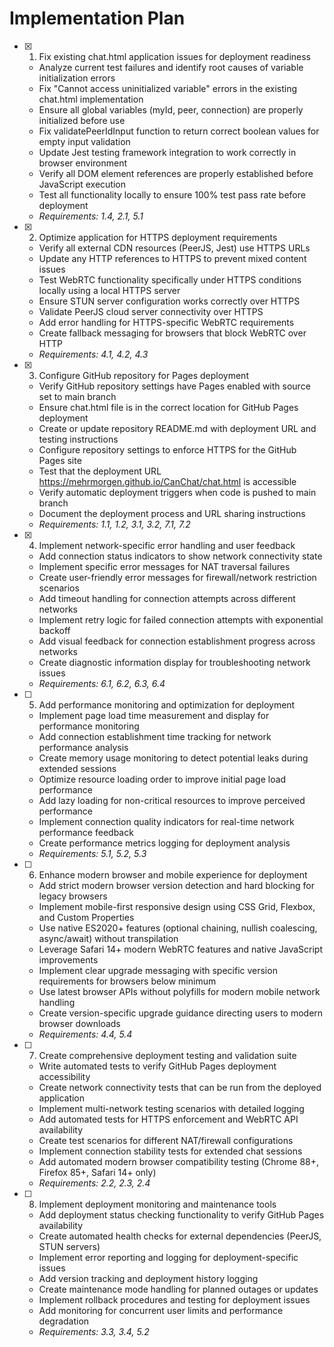 # Implementation Plan

- [x] 1. Fix existing chat.html application issues for deployment readiness
  - Analyze current test failures and identify root causes of variable initialization errors
  - Fix "Cannot access uninitialized variable" errors in the existing chat.html implementation
  - Ensure all global variables (myId, peer, connection) are properly initialized before use
  - Fix validatePeerIdInput function to return correct boolean values for empty input validation
  - Update Jest testing framework integration to work correctly in browser environment
  - Verify all DOM element references are properly established before JavaScript execution
  - Test all functionality locally to ensure 100% test pass rate before deployment
  - _Requirements: 1.4, 2.1, 5.1_

- [x] 2. Optimize application for HTTPS deployment requirements
  - Verify all external CDN resources (PeerJS, Jest) use HTTPS URLs
  - Update any HTTP references to HTTPS to prevent mixed content issues
  - Test WebRTC functionality specifically under HTTPS conditions locally using a local HTTPS server
  - Ensure STUN server configuration works correctly over HTTPS
  - Validate PeerJS cloud server connectivity over HTTPS
  - Add error handling for HTTPS-specific WebRTC requirements
  - Create fallback messaging for browsers that block WebRTC over HTTP
  - _Requirements: 4.1, 4.2, 4.3_

- [x] 3. Configure GitHub repository for Pages deployment
  - Verify GitHub repository settings have Pages enabled with source set to main branch
  - Ensure chat.html file is in the correct location for GitHub Pages deployment
  - Create or update repository README.md with deployment URL and testing instructions
  - Configure repository settings to enforce HTTPS for the GitHub Pages site
  - Test that the deployment URL <https://mehrmorgen.github.io/CanChat/chat.html> is accessible
  - Verify automatic deployment triggers when code is pushed to main branch
  - Document the deployment process and URL sharing instructions
  - _Requirements: 1.1, 1.2, 3.1, 3.2, 7.1, 7.2_

- [x] 4. Implement network-specific error handling and user feedback
  - Add connection status indicators to show network connectivity state
  - Implement specific error messages for NAT traversal failures
  - Create user-friendly error messages for firewall/network restriction scenarios
  - Add timeout handling for connection attempts across different networks
  - Implement retry logic for failed connection attempts with exponential backoff
  - Add visual feedback for connection establishment progress across networks
  - Create diagnostic information display for troubleshooting network issues
  - _Requirements: 6.1, 6.2, 6.3, 6.4_

- [ ] 5. Add performance monitoring and optimization for deployment
  - Implement page load time measurement and display for performance monitoring
  - Add connection establishment time tracking for network performance analysis
  - Create memory usage monitoring to detect potential leaks during extended sessions
  - Optimize resource loading order to improve initial page load performance
  - Add lazy loading for non-critical resources to improve perceived performance
  - Implement connection quality indicators for real-time network performance feedback
  - Create performance metrics logging for deployment analysis
  - _Requirements: 5.1, 5.2, 5.3_

- [ ] 6. Enhance modern browser and mobile experience for deployment
  - Add strict modern browser version detection and hard blocking for legacy browsers
  - Implement mobile-first responsive design using CSS Grid, Flexbox, and Custom Properties
  - Use native ES2020+ features (optional chaining, nullish coalescing, async/await) without transpilation
  - Leverage Safari 14+ modern WebRTC features and native JavaScript improvements
  - Implement clear upgrade messaging with specific version requirements for browsers below minimum
  - Use latest browser APIs without polyfills for modern mobile network handling
  - Create version-specific upgrade guidance directing users to modern browser downloads
  - _Requirements: 4.4, 5.4_

- [ ] 7. Create comprehensive deployment testing and validation suite
  - Write automated tests to verify GitHub Pages deployment accessibility
  - Create network connectivity tests that can be run from the deployed application
  - Implement multi-network testing scenarios with detailed logging
  - Add automated tests for HTTPS enforcement and WebRTC API availability
  - Create test scenarios for different NAT/firewall configurations
  - Implement connection stability tests for extended chat sessions
  - Add automated modern browser compatibility testing (Chrome 88+, Firefox 85+, Safari 14+ only)
  - _Requirements: 2.2, 2.3, 2.4_

- [ ] 8. Implement deployment monitoring and maintenance tools
  - Add deployment status checking functionality to verify GitHub Pages availability
  - Create automated health checks for external dependencies (PeerJS, STUN servers)
  - Implement error reporting and logging for deployment-specific issues
  - Add version tracking and deployment history logging
  - Create maintenance mode handling for planned outages or updates
  - Implement rollback procedures and testing for deployment issues
  - Add monitoring for concurrent user limits and performance degradation
  - _Requirements: 3.3, 3.4, 5.2_
